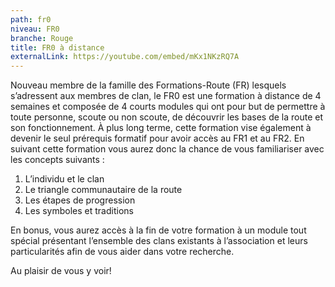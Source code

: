 ```yaml
---
path: fr0
niveau: FR0
branche: Rouge
title: FR0 à distance
externalLink: https://youtube.com/embed/mKx1NKzRQ7A
---
```

Nouveau membre de la famille des Formations-Route (FR) lesquels s’adressent aux membres de clan, le FR0 est une formation à distance de 4 semaines et composée de 4 courts modules qui ont pour but de permettre à toute personne, scoute ou non scoute, de découvrir les bases de la route et son fonctionnement. À plus long terme, cette formation vise également à devenir le seul prérequis formatif pour avoir accès au FR1 et au FR2. En suivant cette formation vous aurez donc la chance de vous familiariser avec les concepts suivants :

1. L’individu et le clan
2. Le triangle communautaire de la route
3. Les étapes de progression
4. Les symboles et traditions

En bonus, vous aurez accès à la fin de votre formation à un module tout spécial présentant l’ensemble des clans existants à l’association et leurs particularités afin de vous aider dans votre recherche.

Au plaisir de vous y voir!